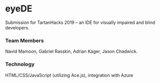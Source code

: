 # eyeDE
Submission for TartanHacks 2019 – an IDE for visually impaired and blind developers.

### Team Members
Navid Mamoon, Gabriel Rasskin, Adrian Kager, Jason Chadwick.

### Technology
HTML/CSS/JavaScript (utilizing Ace.js), integration with Azure
